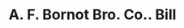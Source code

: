 ---
doi: 10.7916/D8J11FBK
date_other: '1922'
date_other_textual: '1922'
form: printed ephemera
genre:
- Invoices
name:
- A. F. Bornot Bro. Co.
object_in_context_url: https://biggert.cul.columbia.edu/items/view/ave_biggert_01384
subject_hierarchical_geographic:
- Philadelphia, Pennsylvania, United States
subject_name:
- A. F. Bornot Bro. Co.
title: A. F. Bornot Bro. Co.. Bill
sort_title: A. F. Bornot Bro. Co.. Bill
call_number: ave_biggert_01384
coordinates:
- 40.00944444444445,-75.13333333333334
pid: ave_biggert_01384
identifiers: ave_biggert_01384
thumbnail: false
permalink: /biggert/ave_biggert_01384/
layout: iiif-image-page
---